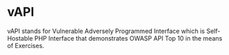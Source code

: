 # vAPI
vAPI stands for Vulnerable Adversely Programmed Interface which is Self-Hostable PHP Interface that demonstrates OWASP API Top 10 in the means of Exercises. 

